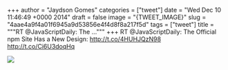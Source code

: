 
+++
author = "Jaydson Gomes"
categories = ["tweet"]
date = "Wed Dec 10 11:46:49 +0000 2014"
draft = false
image = "{TWEET_IMAGE}"
slug = "4aae4a9f4a01f6945a9d53856e4f4d8f8a217f5d"
tags = ["tweet"]
title = """RT @JavaScriptDaily: The ..."""
+++
RT @JavaScriptDaily: The Official npm Site Has a New Design: http://t.co/4HUHJQzN98 http://t.co/Ci6U3doqHq

![](/images/tweet-media/542646615626874880-B4fcw5QIIAA_kZp.png)